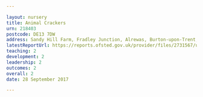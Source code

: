 ```yaml
---

layout: nursery
title: Animal Crackers
urn: 218403
postcode: DE13 7DW
address: Sandy Hill Farm, Fradley Junction, Alrewas, Burton-upon-Trent, Staffordshire, DE13 7DW
latestReportUrl: https://reports.ofsted.gov.uk/provider/files/2731567/urn/218403.pdf
teaching: 2
development: 2
leadership: 2
outcomes: 2
overall: 2
date: 28 September 2017

---
```

